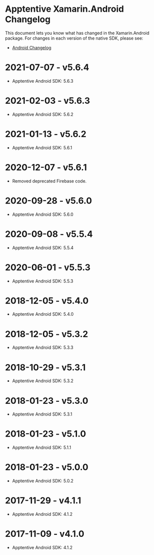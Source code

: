 # Apptentive Xamarin.Android Changelog

This document lets you know what has changed in the Xamarin.Android package. For changes in each version of the native SDK, please see:

- [Android Changelog](https://github.com/apptentive/apptentive-android/blob/master/CHANGELOG.md)

# 2021-07-07 - v5.6.4

- Apptentive Android SDK: 5.6.3

# 2021-02-03 - v5.6.3

- Apptentive Android SDK: 5.6.2

# 2021-01-13 - v5.6.2

- Apptentive Android SDK: 5.6.1

# 2020-12-07 - v5.6.1

- Removed deprecated Firebase code.

# 2020-09-28 - v5.6.0

- Apptentive Android SDK: 5.6.0

# 2020-09-08 - v5.5.4

- Apptentive Android SDK: 5.5.4

# 2020-06-01 - v5.5.3

- Apptentive Android SDK: 5.5.3

# 2018-12-05 - v5.4.0

- Apptentive Android SDK: 5.4.0

# 2018-12-05 - v5.3.2

- Apptentive Android SDK: 5.3.3

# 2018-10-29 - v5.3.1

- Apptentive Android SDK: 5.3.2

# 2018-01-23 - v5.3.0

- Apptentive Android SDK: 5.3.1

# 2018-01-23 - v5.1.0

- Apptentive Android SDK: 5.1.1

# 2018-01-23 - v5.0.0

- Apptentive Android SDK: 5.0.2

# 2017-11-29 - v4.1.1

- Apptentive Android SDK: 4.1.2

# 2017-11-09 - v4.1.0

- Apptentive Android SDK: 4.1.2
